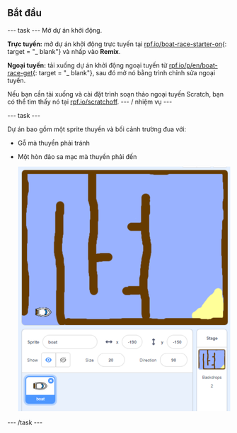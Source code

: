 ## Bắt đầu

\--- task \--- Mở dự án khởi động.

**Trực tuyến:** mở dự án khởi động trực tuyến tại [rpf.io/boat-race-starter-on](http://rpf.io/boat-race-starter-on){: target = "_ blank"} và nhấp vào **Remix**.

**Ngoại tuyến:** tải xuống dự án khởi động ngoại tuyến từ [rpf.io/p/en/boat-race-get](http://rpf.io/p/en/boat-race-get){: target = "_ blank"}, sau đó mở nó bằng trình chỉnh sửa ngoại tuyến.

Nếu bạn cần tải xuống và cài đặt trình soạn thảo ngoại tuyến Scratch, bạn có thể tìm thấy nó tại [rpf.io/scratchoff](http://rpf.io/scratchoff). \--- / nhiệm vụ \---

\--- task \---

Dự án bao gồm một sprite thuyền và bối cảnh trường đua với:

- Gỗ mà thuyền phải tránh
- Một hòn đảo sa mạc mà thuyền phải đến
    
    ![ảnh chụp màn hình](images/boat-starter.png)

\--- /task \---